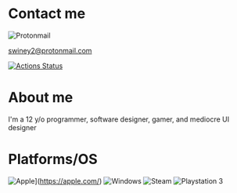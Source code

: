# Contact me

![Protonmail](https://img.shields.io/badge/ProtonMail-8B89CC?style=for-the-badge&logo=protonmail&logoColor=white)

swiney2@protonmail.com

[![Actions Status](https://img.shields.io/badge/Reddit-FF4500?style=for-the-badge&logo=reddit&logoColor=white)](https://reddit.com/u/swiney2)

# About me

I'm a 12 y/o programmer, software designer, gamer, and mediocre UI designer

# Platforms/OS

![Apple](https://img.shields.io/badge/Apple-%23000000.svg?style=for-the-badge&logo=apple&logoColor=white)](https://apple.com/) ![Windows](https://img.shields.io/badge/Windows-0078D6?style=for-the-badge&logo=windows&logoColor=white) ![Steam](https://img.shields.io/badge/steam-%23000000.svg?style=for-the-badge&logo=steam&logoColor=white) 	![Playstation 3](https://img.shields.io/badge/Playstation%203-003791?style=for-the-badge&logo=playstation-3&logoColor=white)
